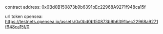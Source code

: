 contract address: 0x0Bd0B150873b9b6391bEc22968A9271f948ca15f

url token opensea: https://testnets.opensea.io/assets/0x0bd0b150873b9b6391bec22968a9271f948ca15f/0